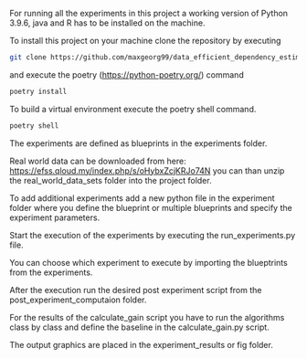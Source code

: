 For running all the experiments in this project a working version of Python 3.9.6, java and R has to be installed on the machine.

To install this project on your machine clone the repository by executing

```sh
git clone https://github.com/maxgeorg99/data_efficient_dependency_estimation
```

and execute the poetry (https://python-poetry.org/) command 

```sh
poetry install
```

To build a  virtual environment execute the poetry shell command.

```sh
poetry shell
```

The experiments are defined as blueprints in the experiments folder.

Real world data can be downloaded from here: https://efss.qloud.my/index.php/s/oHybxZcjKRJo74N 
you can than unzip the real_world_data_sets folder into the project folder.

To add additional experiments add a new python file in the experiment folder where you define the blueprint or multiple blueprints and specify the experiment parameters.

Start the execution of the experiments by executing the run_experiments.py file.

You can choose which experiment to execute by importing the blueptrints from the experiments.

After the execution run the desired post experiment script from the post_experiment_computaion folder.

For the results of the calculate_gain script you have to run the algorithms class by class and define the baseline in the calculate_gain.py script.

The output graphics are placed in the experiment_results or fig folder.
